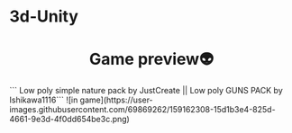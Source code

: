 # 3d-Unity
<h1 align="center">Game preview👽</h1>
``` Low poly simple nature pack by JustCreate || Low poly GUNS PACK by Ishikawa1116```
![in game](https://user-images.githubusercontent.com/69869262/159162308-15d1b3e4-825d-4661-9e3d-4f0dd654be3c.png)

